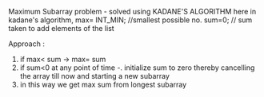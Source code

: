 Maximum Subarray problem - solved using KADANE'S ALGORITHM
here in kadane's algorithm,
max= INT_MIN; //smallest possible no. 
sum=0; // sum taken to add elements of the list 

Approach :
1. if max< sum -> max= sum
2. if sum<0 at any point of time -. initialize sum to zero thereby cancelling the array till now and starting a new subarray 
3. in this way we get max sum from longest subarray 
